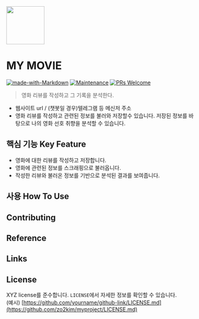 <img src="https://user-images.githubusercontent.com/17819874/79853717-5db2f900-8403-11ea-99ba-ed0bb3cdb9ef.png" height="100"/>

# MY MOVIE  
[![made-with-Markdown](https://img.shields.io/badge/Made%20with-Markdown-1f425f.svg)](http://commonmark.org)
[![Maintenance](https://img.shields.io/badge/Maintained%3F-yes-green.svg)](https://github.com/ohahohah/readme-template/graphs/commit-activity) 
[![PRs Welcome](https://img.shields.io/badge/PRs-welcome-brightgreen.svg?style=flat-square)](http://makeapullrequest.com)



> 영화 리뷰를 작성하고 그 기록을 분석한다. 
- 웹사이트 url / (챗봇일 경우)텔레그램 등 메신저 주소
- 영화 리뷰를 작성하고 관련된 정보를 불러와 저장할수 있습니다. 저장된 정보를 바탕으로 나의 영화 선호 취향을 분석할 수 있습니다.

## 핵심 기능  Key Feature
- 영화에 대한 리뷰를 작성하고 저장합니다.
- 영화에 관련된 정보를 스크래핑으로 불러옵니다. 
- 작성한 리뷰와 불러온 정보를 기반으로 분석된 결과를 보여줍니다.

## 사용 How To Use
<!--
- 사용하고 싶도록 유용한 몇 가지 예를 적습니다. 코드 블록과 스크린샷 포함.
- (wiki가 있을 경우) _더 많은 예시와 사용 예제는 [Wiki](wiki)를 참고하세요._
![](header.png)
-->

## Contributing
<!--
*(프로젝트 기여자가 있을 경우 적습니다)*
- Thanks to @기여자이름
-->

## Reference
<!--
*(참고 리소스,  code snippet, 라이센스 정보를 표기합니다)*
- (예시) [네이버 지도 API](링크url) : 장소카드 지도화면에 사용
- (예시) [Teachable Machine](https://teachablemachine.withgoogle.com/) : 절하는 pose MachineLearning Model 
-->

## Links
<!--
*(사람이 읽기 쉽게 요약된 링크 정보를 추가합니다. 현재 리포지토리의 정보를 적습니다)*
- Project homepage: (예시) https://yourname.github.io/github-tutorial/
- Repository: (예시) https://github.com/ohahohah/github-tutorial
- 관련 프로젝트
  - 프로젝트 이름 : (예시) https://github.com/ohahohah/readme-template
  - 프로젝트 이름: (예시) https://github.com/someones/awesome-project/
-->

## License
<!--
*(공동작업자가 있을 경우 모두 적어줍니다)*  
이름1 – [이메일 주소1](mailto:이메일주소@example.com)  
이름2 - [이메일 주소2](mailto:이메일주소@example.com)  
-->

XYZ license를 준수합니다. ``LICENSE``에서 자세한 정보를 확인할 수 있습니다.  
(예시) [https://github.com/yourname/github-link/LICENSE.md](https://github.com/zo2kim/myproject/LICENSE.md)

